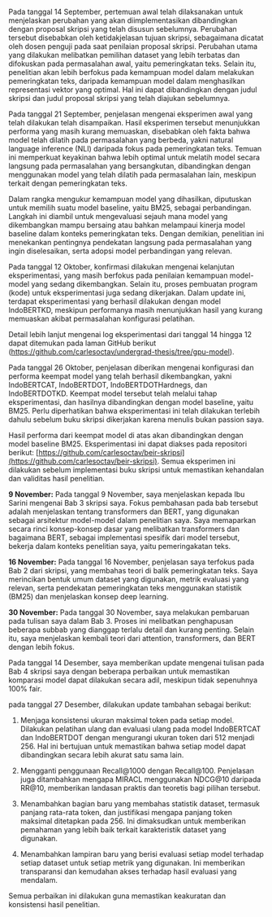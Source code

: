 Pada tanggal 14 September, pertemuan awal telah dilaksanakan untuk menjelaskan perubahan yang akan diimplementasikan dibandingkan dengan proposal skripsi yang telah disusun sebelumnya. Perubahan tersebut disebabkan oleh ketidakjelasan tujuan skripsi, sebagaimana dicatat oleh dosen penguji pada saat penilaian proposal skripsi. Perubahan utama yang dilakukan melibatkan pemilihan dataset yang lebih terbatas dan difokuskan pada permasalahan awal, yaitu pemeringkatan teks. Selain itu, penelitian akan lebih berfokus pada kemampuan model dalam melakukan pemeringkatan teks, daripada kemampuan model dalam menghasilkan representasi vektor yang optimal. Hal ini dapat dibandingkan dengan judul skripsi dan judul proposal skripsi yang telah diajukan sebelumnya.



Pada tanggal 21 September, penjelasan mengenai eksperimen awal yang telah dilakukan telah disampaikan. Hasil eksperimen tersebut menunjukkan performa yang masih kurang memuaskan, disebabkan oleh fakta bahwa model telah dilatih pada permasalahan yang berbeda, yakni natural language inference (NLI) daripada fokus pada pemeringkatan teks. Temuan ini memperkuat keyakinan bahwa lebih optimal untuk melatih model secara langsung pada permasalahan yang bersangkutan, dibandingkan dengan menggunakan model yang telah dilatih pada permasalahan lain, meskipun terkait dengan pemeringkatan teks.

Dalam rangka mengukur kemampuan model yang dihasilkan, diputuskan untuk memilih suatu model baseline, yaitu BM25, sebagai perbandingan. Langkah ini diambil untuk mengevaluasi sejauh mana model yang dikembangkan mampu bersaing atau bahkan melampaui kinerja model baseline dalam konteks pemeringkatan teks. Dengan demikian, penelitian ini menekankan pentingnya pendekatan langsung pada permasalahan yang ingin diselesaikan, serta adopsi model perbandingan yang relevan.




Pada tanggal 12 Oktober, konfirmasi dilakukan mengenai kelanjutan eksperimentasi, yang masih berfokus pada penilaian kemampuan model-model yang sedang dikembangkan. Selain itu, proses pembuatan program (kode) untuk eksperimentasi juga sedang dikerjakan. Dalam update ini, terdapat eksperimentasi yang berhasil dilakukan dengan model IndoBERTKD, meskipun performanya masih menunjukkan hasil yang kurang memuaskan akibat permasalahan konfigurasi pelatihan.

Detail lebih lanjut mengenai log eksperimentasi dari tanggal 14 hingga 12 dapat ditemukan pada laman GitHub berikut (https://github.com/carlesoctav/undergrad-thesis/tree/gpu-model).



Pada tanggal 26 Oktober, penjelasan diberikan mengenai konfigurasi dan performa keempat model yang telah berhasil dikembangkan, yakni IndoBERTCAT, IndoBERTDOT, IndoBERTDOTHardnegs, dan IndoBERTDOTKD. Keempat model tersebut telah melalui tahap eksperimentasi, dan hasilnya dibandingkan dengan model baseline, yaitu BM25. Perlu diperhatikan bahwa eksperimentasi ini telah dilakukan terlebih dahulu sebelum buku skripsi dikerjakan karena menulis bukan passion saya.

Hasil performa dari keempat model di atas akan dibandingkan dengan model baseline BM25. Eksperimentasi ini dapat diakses pada repositori berikut: [https://github.com/carlesoctav/beir-skripsi](https://github.com/carlesoctav/beir-skripsi). Semua eksperimen ini dilakukan sebelum implementasi buku skripsi untuk memastikan kehandalan dan validitas hasil penelitian.




**9 November:**
Pada tanggal 9 November, saya menjelaskan kepada Ibu Sarini mengenai Bab 3 skripsi saya. Fokus pembahasan pada bab tersebut adalah menjelaskan tentang transformers dan BERT, yang digunakan sebagai arsitektur model-model dalam penelitian saya. Saya memaparkan secara rinci konsep-konsep dasar yang melibatkan transformers dan bagaimana BERT, sebagai implementasi spesifik dari model tersebut, bekerja dalam konteks penelitian saya, yaitu pemeringakatan teks.

**16 November:**
Pada tanggal 16 November, penjelasan saya terfokus pada Bab 2 dari skripsi, yang membahas teori di balik pemeringkatan teks. Saya merincikan bentuk umum dataset yang digunakan, metrik evaluasi yang relevan, serta pendekatan pemeringkatan teks menggunakan statistik (BM25) dan menjelaskan konsep deep learning.

**30 November:**
Pada tanggal 30 November, saya melakukan pembaruan pada tulisan saya dalam Bab 3. Proses ini melibatkan penghapusan beberapa subbab yang dianggap terlalu detail dan kurang penting. Selain itu, saya menjelaskan kembali teori dari attention, transformers, dan BERT dengan lebih fokus.


Pada tanggal 14 Desember, saya memberikan update mengenai tulisan pada Bab 4 skripsi saya dengan beberapa perbaikan untuk memastikan komparasi model dapat dilakukan secara adil, meskipun tidak sepenuhnya 100% fair. 

pada tanggal 27 Desember, dilakukan update tambahan sebagai berikut:

1. Menjaga konsistensi ukuran maksimal token pada setiap model. Dilakukan pelatihan ulang dan evaluasi ulang pada model IndoBERTCAT dan IndoBERTDOT dengan mengurangi ukuran token dari 512 menjadi 256. Hal ini bertujuan untuk memastikan bahwa setiap model dapat dibandingkan secara lebih akurat satu sama lain.

2. Mengganti penggunaan Recall@1000 dengan Recall@100. Penjelasan juga ditambahkan mengapa MIRACL menggunakan NDCG@10 daripada RR@10, memberikan landasan praktis dan teoretis bagi pilihan tersebut.

3. Menambahkan bagian baru yang membahas statistik dataset, termasuk panjang rata-rata token, dan justifikasi mengapa panjang token maksimal ditetapkan pada 256. Ini dimaksudkan untuk memberikan pemahaman yang lebih baik terkait karakteristik dataset yang digunakan.

4. Menambahkan lampiran baru yang berisi evaluasi setiap model terhadap setiap dataset untuk setiap metrik yang digunakan. Ini memberikan transparansi dan kemudahan akses terhadap hasil evaluasi yang mendalam.

Semua perbaikan ini dilakukan guna memastikan keakuratan dan konsistensi hasil penelitian. 